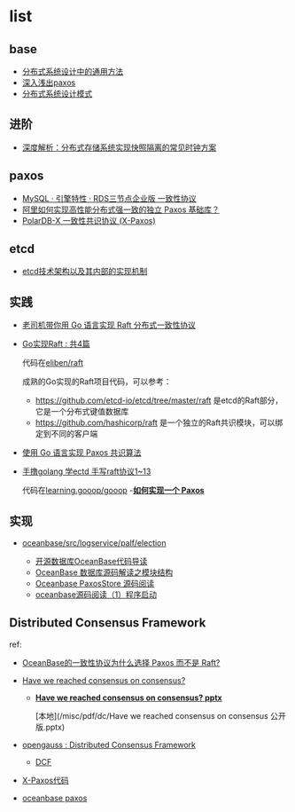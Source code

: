 # list
## base
- [分布式系统设计中的通用方法](https://zhuanlan.zhihu.com/p/498068994)
- [深入浅出paxos](https://rebootcat.com/2020/12/05/paxos/)
- [分布式系统设计模式](https://colobu.com/2022/06/26/distributed-system-design-patterns/)

## 进阶
- [深度解析：分布式存储系统实现快照隔离的常见时钟方案](https://www.tuicool.com/articles/eEJB7rI)

## paxos
- [MySQL · 引擎特性 · RDS三节点企业版 一致性协议](http://mysql.taobao.org/monthly/2019/11/06/)
- [阿里如何实现高性能分布式强一致的独立 Paxos 基础库？](https://mp.weixin.qq.com/s?__biz=MjM5MDE0Mjc4MA==&mid=2650997287&idx=1&sn=4b3ef76bb90c2e28e259802866dc934e)
- [PolarDB-X 一致性共识协议 (X-Paxos)](https://developer.aliyun.com/article/781308)

## etcd
- [etcd技术架构以及其内部的实现机制](https://zhuanlan.zhihu.com/p/566090538)

## 实践
- [老司机带你用 Go 语言实现 Raft 分布式一致性协议](https://happyer.github.io/2017/02/06/2017-02-06-raft/)
- [Go实现Raft : 共4篇](https://mp.weixin.qq.com/s?__biz=Mzg5NDYxNTYyMw==&mid=2247487619&idx=1&sn=af6ad71ff4fb3663b437e30f8deb07e4&source=41#wechat_redirect)

	代码在[eliben/raft](https://github.com/eliben/raft)

	成熟的Go实现的Raft项目代码，可以参考：
	- https://github.com/etcd-io/etcd/tree/master/raft 是etcd的Raft部分，它是一个分布式键值数据库
	- https://github.com/hashicorp/raft 是一个独立的Raft共识模块，可以绑定到不同的客户端
- [使用 Go 语言实现 Paxos 共识算法](https://github.com/tangwz/DistSysDeepDive)
- [手撸golang 学ectd 手写raft协议1~13](https://www.jianshu.com/u/4e1316a61bd2)

	代码在[learning.gooop/gooop](https://gitee.com/ioly/learning.gooop/tree/master/gooop/etcd/raft)
-[**如何实现一个 Paxos**](https://www.tuicool.com/articles/QRbiQzv)

## 实现
- [oceanbase/src/logservice/palf/election](https://github.com/oceanbase/oceanbase/tree/v4.0.0_CE_BP3/src/logservice/palf/election)

	- [开源数据库OceanBase代码导读](https://www.zhihu.com/column/c_1386628099518402560)
	- [OceanBase 数据库源码解读之模块结构](https://developer.aliyun.com/article/785281)
	- [Oceanbase PaxosStore 源码阅读](https://zhuanlan.zhihu.com/p/395197545)
	- [oceanbase源码阅读（1）程序启动](https://wangcy6.github.io/post/plan/oceanbase_day1/)

## Distributed Consensus Framework
ref:
- [OceanBase的一致性协议为什么选择 Paxos 而不是 Raft?](modb.pro/db/27698)
- [Have we reached consensus on consensus?](https://tanxinyu.work/have-we-reached-consensus-on-consensus/)
	- [**Have we reached consensus on consensus? pptx**](https://vevotse3pn.feishu.cn/file/boxcnBKfW8q9E61Bfi314R0hOfe)

		[本地](/misc/pdf/dc/Have we reached consensus on consensus 公开版.pptx)


- [opengauss : Distributed Consensus Framework](https://gitee.com/opengauss/DCF)

	- [DCF](https://docs.opengauss.org/zh/docs/3.1.1/docs/CharacteristicDescription/DCF.html)
- [X-Paxos代码](https://github.com/polardb/polardbx-engine/blob/ed663bd0017042e7088ba34b46ad4e2fc0c01150/extra/IS/VERSION)
- [oceanbase paxos](https://github.com/oceanbase/oceanbase/tree/v4.0.0_CE_BP3/src/logservice/palf)